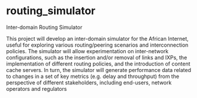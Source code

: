 # routing_simulator
Inter-domain Routing Simulator

This project will develop an inter-domain simulator for the African Internet, useful for exploring various routing/peering scenarios and interconnection policies. The simulator will allow experimentation on inter-network configurations, such as the  insertion and/or removal of links and IXPs, the implementation of different routing policies, and the introduction of content cache servers. In turn, the simulator will generate performance data related to changes in a set of key metrics (e.g. delay and throughput) from the perspective of different stakeholders, including end-users, network operators and regulators

